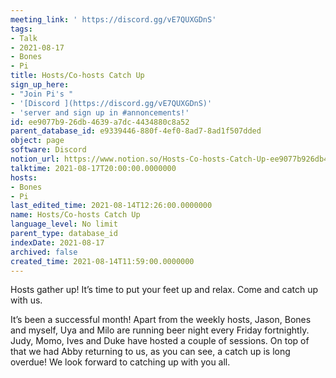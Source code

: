 ```yaml
---
meeting_link: ' https://discord.gg/vE7QUXGDnS'
tags:
- Talk
- 2021-08-17
- Bones
- Pi
title: Hosts/Co-hosts Catch Up
sign_up_here:
- "Join Pi's "
- '[Discord ](https://discord.gg/vE7QUXGDnS)'
- 'server and sign up in #annoncements!'
id: ee9077b9-26db-4639-a7dc-4434880c8a52
parent_database_id: e9339446-880f-4ef0-8ad7-8ad1f507dded
object: page
software: Discord
notion_url: https://www.notion.so/Hosts-Co-hosts-Catch-Up-ee9077b926db4639a7dc4434880c8a52
talktime: 2021-08-17T20:00:00.0000000
hosts:
- Bones
- Pi
last_edited_time: 2021-08-14T12:26:00.0000000
name: Hosts/Co-hosts Catch Up
language_level: No limit
parent_type: database_id
indexDate: 2021-08-17
archived: false
created_time: 2021-08-14T11:59:00.0000000
---
```









Hosts gather up! It’s time to put your feet up and relax. Come and catch up with us.

It’s been a successful month! Apart from the weekly hosts, Jason, Bones and myself, Uya and Milo are running beer night every Friday fortnightly. Judy, Momo, Ives and Duke have hosted a couple of sessions. On top of that we had Abby returning to us, as you can see, a catch up is long overdue! We look forward to catching up with you all.

















